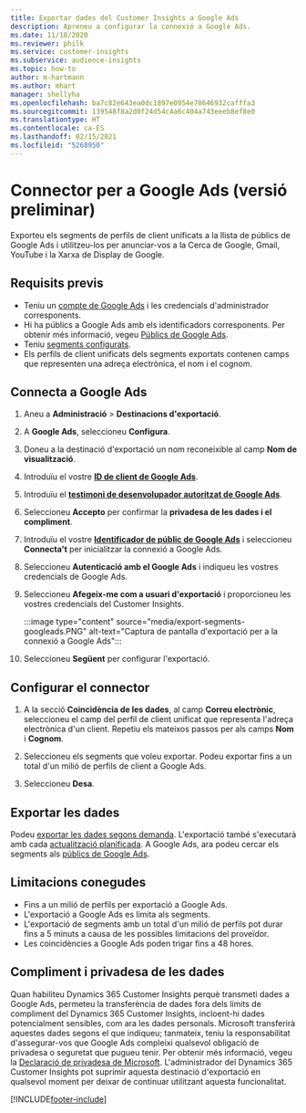 ```yaml
---
title: Exportar dades del Customer Insights a Google Ads
description: Apreneu a configurar la connexió a Google Ads.
ms.date: 11/18/2020
ms.reviewer: philk
ms.service: customer-insights
ms.subservice: audience-insights
ms.topic: how-to
author: m-hartmann
ms.author: mhart
manager: shellyha
ms.openlocfilehash: ba7c82e643ea0dc1897e0954e78646932cafffa3
ms.sourcegitcommit: 139548f8a2d0f24d54c4a6c404a743eeeb8ef8e0
ms.translationtype: HT
ms.contentlocale: ca-ES
ms.lasthandoff: 02/15/2021
ms.locfileid: "5268950"
---
```

# <a name="connector-for-google-ads-preview"></a>Connector per a Google Ads (versió preliminar)

Exporteu els segments de perfils de client unificats a la llista de públics de Google Ads i utilitzeu-los per anunciar-vos a la Cerca de Google, Gmail, YouTube i la Xarxa de Display de Google. 

## <a name="prerequisites"></a>Requisits previs

-   Teniu un [compte de Google Ads](https://ads.google.com/) i les credencials d'administrador corresponents.
-   Hi ha públics a Google Ads amb els identificadors corresponents. Per obtenir més informació, vegeu [Públics de Google Ads](https://support.google.com/google-ads/answer/7558048?hl=en#:~:text=Audience%20lists%20is%20a%20section,Display%20Network%20through%20remarketing%20campaigns.).
-   Teniu [segments configurats](segments.md).
-   Els perfils de client unificats dels segments exportats contenen camps que representen una adreça electrònica, el nom i el cognom.

## <a name="connect-to-google-ads"></a>Connecta a Google Ads

1. Aneu a **Administració** > **Destinacions d'exportació**.

1. A **Google Ads**, seleccioneu **Configura**.

1. Doneu a la destinació d'exportació un nom reconeixible al camp **Nom de visualització**.

1. Introduïu el vostre **[ID de client de Google Ads](https://support.google.com/google-ads/answer/1704344)**.

1. Introduïu el **[testimoni de desenvolupador autoritzat de Google Ads](https://developers.google.com/google-ads/api/docs/first-call/dev-token)**.

1. Seleccioneu **Accepto** per confirmar la **privadesa de les dades i el compliment**.

1. Introduïu el vostre **[Identificador de públic de Google Ads](https://support.google.com/google-ads/answer/7558048?hl=en#:~:text=Audience%20lists%20is%20a%20section,Display%20Network%20through%20remarketing%20campaigns.)** i seleccioneu **Connecta't** per inicialitzar la connexió a Google Ads.

1. Seleccioneu **Autenticació amb el Google Ads** i indiqueu les vostres credencials de Google Ads.

1. Seleccioneu **Afegeix-me com a usuari d'exportació** i proporcioneu les vostres credencials del Customer Insights.

   :::image type="content" source="media/export-segments-googleads.PNG" alt-text="Captura de pantalla d'exportació per a la connexió a Google Ads":::

1. Seleccioneu **Següent** per configurar l'exportació.

## <a name="configure-the-connector"></a>Configurar el connector

1. A la secció **Coincidència de les dades**, al camp **Correu electrònic**, seleccioneu el camp del perfil de client unificat que representa l'adreça electrònica d'un client. Repetiu els mateixos passos per als camps **Nom** i **Cognom**.

1. Seleccioneu els segments que voleu exportar. Podeu exportar fins a un total d'un milió de perfils de client a Google Ads.

1. Seleccioneu **Desa**.

## <a name="export-the-data"></a>Exportar les dades

Podeu [exportar les dades segons demanda](export-destinations.md). L'exportació també s'executarà amb cada [actualització planificada](system.md#schedule-tab). A Google Ads, ara podeu cercar els segments als [públics de Google Ads](https://support.google.com/google-ads/answer/7558048?hl=en/).

## <a name="known-limitations"></a>Limitacions conegudes

- Fins a un milió de perfils per exportació a Google Ads.
- L'exportació a Google Ads es limita als segments.
- L'exportació de segments amb un total d'un milió de perfils pot durar fins a 5 minuts a causa de les possibles limitacions del proveïdor. 
- Les coincidències a Google Ads poden trigar fins a 48 hores.

## <a name="data-privacy-and-compliance"></a>Compliment i privadesa de les dades

Quan habiliteu Dynamics 365 Customer Insights perquè transmeti dades a Google Ads, permeteu la transferència de dades fora dels límits de compliment del Dynamics 365 Customer Insights, incloent-hi dades potencialment sensibles, com ara les dades personals. Microsoft transferirà aquestes dades segons el que indiqueu; tanmateix, teniu la responsabilitat d'assegurar-vos que Google Ads compleixi qualsevol obligació de privadesa o seguretat que pugueu tenir. Per obtenir més informació, vegeu la [Declaració de privadesa de Microsoft](https://go.microsoft.com/fwlink/?linkid=396732).
L'administrador del Dynamics 365 Customer Insights pot suprimir aquesta destinació d'exportació en qualsevol moment per deixar de continuar utilitzant aquesta funcionalitat.


[!INCLUDE[footer-include](../includes/footer-banner.md)]